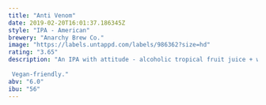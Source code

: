 ```yaml
---
title: "Anti Venom"
date: 2019-02-20T16:01:37.186345Z
style: "IPA - American"
brewery: "Anarchy Brew Co."
image: "https://labels.untappd.com/labels/986362?size=hd"
rating: "3.65"
description: "An IPA with attitude - alcoholic tropical fruit juice + winner of 'Best IPA in the UK' at the World Beer Awards 2017.  Vegan-friendly."
abv: "6.0"
ibu: "56"
---
```


